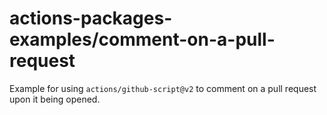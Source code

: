 # actions-packages-examples/comment-on-a-pull-request

Example for using `actions/github-script@v2` to comment on a pull request upon it being opened.
